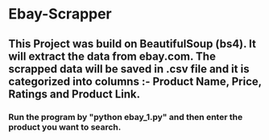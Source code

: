 # Ebay-Scrapper
<h2>This Project was build on BeautifulSoup (bs4). It will extract the data from ebay.com. 
  The scrapped data will be saved in .csv file and it is categorized into columns :- Product Name, Price, Ratings and Product Link.</h3>


<h3>Run the program by "python ebay_1.py" and then enter the product you want to search.
